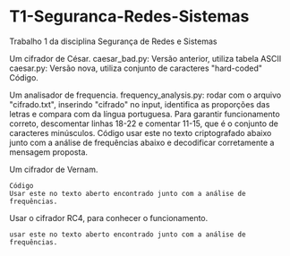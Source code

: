# T1-Seguranca-Redes-Sistemas



Trabalho 1 da disciplina Segurança de Redes e Sistemas

Um cifrador de César.
    caesar_bad.py: Versão anterior, utiliza tabela ASCII
    caesar.py: Versão nova, utiliza conjunto de caracteres "hard-coded"
    Código.

Um analisador de frequencia.
    frequency_analysis.py: rodar com o arquivo "cifrado.txt", inserindo "cifrado" no input, identifica as proporções das letras e compara com da língua portuguesa.
    Para garantir funcionamento correto, descomentar linhas 18-22 e comentar 11-15, que é o conjunto de caracteres minúsculos.
    Código
    usar este no texto criptografado abaixo junto com a análise de frequências
    abaixo e decodificar corretamente a mensagem proposta.

Um cifrador de Vernam.

    Código
    Usar este no texto aberto encontrado junto com a análise de frequências.

Usar o cifrador RC4, para conhecer o funcionamento.

    usar este no texto aberto encontrado junto com a análise de frequências.
